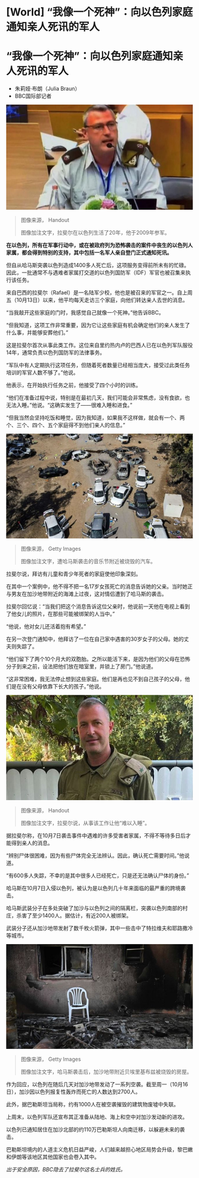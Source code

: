 # [World] “我像一个死神”：向以色列家庭通知亲人死讯的军人

#  “我像一个死神”：向以色列家庭通知亲人死讯的军人

  * 朱莉娅·布朗（Julia Braun） 
  * BBC国际部记者 


![拉斐尔对着麦克风讲话](_131453947_16b4bd2a-e208-41c1-b74f-468aba23de02.jpg)

> 图像来源，  Handout
>
> 图像加注文字，拉斐尔在以色列生活了20年，他于2009年参军。

**在以色列，所有在军事行动中，或在被政府列为恐怖袭击的案件中丧生的以色列人家属，都会得到特别的支持，其中包括一名军人亲自登门正式通知死讯。**

但自从哈马斯突袭以色列造成1400多人死亡后，这项服务变得前所未有的忙碌。因此，一批通常不与遇难者家属打交道的以色列国防军（IDF）军官也被召集来执行该任务。

来自巴西的拉斐尔（Rafael）是一名陆军少校，他也是被召来的军官之一。自上周五（10月13日）以来，他平均每天走访三个家庭，向他们转达亲人去世的消息。

“当我敲开这些家庭的门时，我感觉自己就像一个死神。”他告诉BBC。

“但我知道，这项工作非常重要，因为它让这些家庭有机会确定他们的亲人发生了什么事，并能够安葬他们。”

这是拉斐尔首次从事此类工作。这位来自里约热内卢的巴西人已在以色列军队服役14年，通常负责以色列国防军的法律事务。

“军队中有人定期执行这项任务，但随着死者数量已经相当庞大，接受过此类任务培训的军官人数不够了。”他说。

他表示，在开始执行任务之前，他接受了四个小时的训练。

“他们在准备过程中说，特别是在最初几天，我们可能会非常焦虑，没有食欲，也无法入睡。”他说。“这确实发生了——很难入睡和进食。”

“但我当然会坚持吃饭和睡觉，因为我知道，如果我不这样做，就会有一个、两个、三个、四个、五个家庭得不到他们亲人的信息。”

![遭哈马斯袭击的音乐节附近被烧毁的汽车](_131453951_7710d95c-14b2-4a6b-8909-a6691ee77243.jpg)

> 图像来源，  Getty Images
>
> 图像加注文字，遭哈马斯袭击的音乐节附近被烧毁的汽车。

拉斐尔说，拜访有儿童和青少年死者的家庭使他印象深刻。

在其中一个案例中，他不得不把一名17岁女孩死亡的消息告诉她的父亲。当时她正与男友在加沙地带附近的海滩上过夜，这对情侣遭到了哈马斯的袭击。

拉斐尔回忆说：“当我们把这个消息告诉这位父亲时，他说前一天他在电视上看到了他女儿的照片，在那些可能被绑架的人当中。”

“他说，他对女儿还活着抱有希望。”

在另一次登门通知中，他拜访了一位在自己家中遇害的30岁女子的父母。她的丈夫则失踪了。

“他们留下了两个10个月大的双胞胎。之所以能活下来，是因为他们的父母在恐怖分子到来之前，设法把他们放在暗室里，并锁上了房门。”他说道。

“这非常困难，我无法停止想到这些家庭。他们是再也见不到自己孩子的父母，他们是在没有父母依靠下长大的孩子。”他说。

![身着军服的拉斐尔少校](_131453949_878ff11e-626b-4358-838c-81a2933e017d.jpg)

> 图像来源，  Handout
>
> 图像加注文字，拉斐尔说，从事该工作让他“难以入睡”。

据拉斐尔称，在10月7日袭击事件中遇难的许多受害者家属，不得不等待多日后才能得到亲人的消息。

“辨别尸体很困难，因为有些尸体完全无法辨认。因此，确认死亡需要时间。”他说道。

“有600多人失踪，不幸的是其中很多人已经死亡，只是还无法确认尸体的身份。”

哈马斯在10月7日入侵以色列，被认为是以色列几十年来面临的最严重的跨境袭击。

哈马斯武装分子在多处突破了加沙与以色列之间的隔离栏，突袭以色列南部的村庄，杀害了至少1400人。据估计，有近200人被绑架。

武装分子还从加沙地带发射了数千枚火箭弹，其中一些击中了特拉维夫和耶路撒冷等城市。

![被烧毁的房子外有一把塑料椅子](_131453953_eb12d181-d09d-4196-916b-3e6fee744fbb.jpg)

> 图像来源，  Getty Images
>
> 图像加注文字，哈马斯袭击后，加沙地带附近贝埃里基布兹被烧毁的房屋。

作为回应，以色列在随后几天对加沙地带发动了一系列空袭。截至周一（10月16日），加沙因以色列报复性轰炸而死亡的人数达到2700人。

此外，据巴勒斯坦当局称，约有1000人在被空袭摧毁的建筑物废墟中失联。

上周末，以色列军队还宣布其正准备从陆地、海上和空中对加沙发动新的进攻。

以色列已通知居住在加沙北部的约110万巴勒斯坦人向南迁移，以躲避未来的袭击。

巴勒斯坦境内的人道主义危机日益严峻，人们越来越担心地区局势会升级，黎巴嫩和伊朗等该地区其他国家也会卷入其中。

_出于安全原因，BBC隐去了拉斐尔这名士兵的姓氏。_



